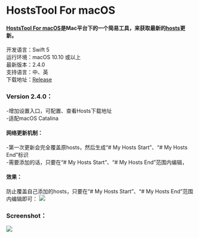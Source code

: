# HostsTool For macOS

#### [**HostsTool For macOS**](https://github.com/ZzzM/HostToolforMac)是Mac平台下的一个简易工具，来获取最新的[**hosts**](https://github.com/racaljk/hosts.git)更新。
开发语言：Swift 5<br/>
运行环境：macOS 10.10 或以上<br/>
最新版本：2.4.0 <br/>
支持语言：中、英 <br/>
下载地址：[Release](https://github.com/ZzzM/HostsToolforMac/releases)

### Version 2.4.0：
-增加设置入口，可配置、查看Hosts下载地址<br/>
-适配macOS Catalina


#### 网络更新机制：
-第一次更新会完全覆盖原hosts，然后生成“# My Hosts Start”、“# My Hosts End”标识<br/>
-需要添加的话，只要在“# My Hosts Start”、“# My Hosts End”范围内编辑，

#### 效果：

防止覆盖自己添加的hosts，只要在“# My Hosts Start”、“# My Hosts End”范围内编辑即可：
![](https://ws1.sinaimg.cn/large/77a575a6gy1fgqag558xxj20kj0e70ul.jpg)

### Screenshot：
![](https://ws1.sinaimg.cn/large/77a575a6gy1frnff3nq3rg208w063b2a.gif)
